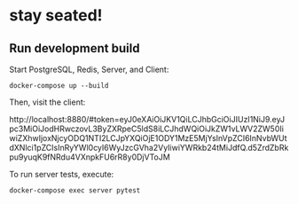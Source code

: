 # stay seated!

## Run development build

Start PostgreSQL, Redis, Server, and Client:

    docker-compose up --build
    
Then, visit the client:

http://localhost:8880/#token=eyJ0eXAiOiJKV1QiLCJhbGciOiJIUzI1NiJ9.eyJpc3MiOiJodHRwczovL3ByZXRpeC5ldS8iLCJhdWQiOiJkZW1vLWV2ZW50IiwiZXhwIjoxNjcyODQ1NTI2LCJpYXQiOjE1ODY1MzE5MjYsInVpZCI6InNvbWUtdXNlci1pZCIsInRyYWl0cyI6WyJzcGVha2VyIiwiYWRkb24tMiJdfQ.d5ZrdZbRkpu9yuqK9fNRdu4VXnpkFU6rR8y0DjVToJM

To run server tests, execute:

    docker-compose exec server pytest
